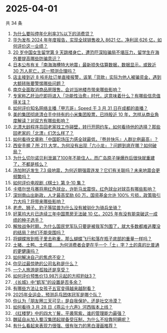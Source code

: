 # 2025-04-01

共 34 条

<!-- BEGIN -->
<!-- 最后更新时间 Tue Apr 01 2025 01:32:49 GMT+0800 (China Standard Time) -->

1. [为什么要叫停年化利率3%以下的消费贷？](https://www.zhihu.com/search?q=https%3A%2F%2Fapi.zhihu.com%2Fquestions%2F1889697306443489330)
1. [华为发布 2024 年年度报告，实现全球销售收入 8621 亿，净利润 626 亿，如何评价这一业绩？](https://www.zhihu.com/search?q=https%3A%2F%2Fapi.zhihu.com%2Fquestions%2F1890072669543691331)
1. [20 岁中国女生留学第 9 天跳楼身亡，遭恐吓深陷骗局不堪压力，留学生在海外要提高哪些防骗意识？](https://www.zhihu.com/search?q=https%3A%2F%2Fapi.zhihu.com%2Fquestions%2F1889986059170963534)
1. [日本公布有关「南海海槽特大地震」最新损失估算数据，数据显示，或致近 30 万人死亡，这一预测合理吗？](https://www.zhihu.com/search?q=https%3A%2F%2Fapi.zhihu.com%2Fquestions%2F1890034523791652458)
1. [店主接到近 8 吨毛肚订单直接报警，该笔「货款」实际为他人被骗资金，遇到大额转账要警惕哪些问题？](https://www.zhihu.com/search?q=https%3A%2F%2Fapi.zhihu.com%2Fquestions%2F1890006565874005497)
1. [南京全面取消商品房限售，会对当地楼市带来哪些影响？](https://www.zhihu.com/search?q=https%3A%2F%2Fapi.zhihu.com%2Fquestions%2F1889983827679600993)
1. [专家称乙肝治疗即将进入「功能性治愈」时代，这意味着什么？有哪些信息值得关注？](https://www.zhihu.com/search?q=https%3A%2F%2Fapi.zhihu.com%2Fquestions%2F1889733376111503281)
1. [如何评价知名网络主播「甲亢哥」Speed 于 3 月 31 日在成都的直播？](https://www.zhihu.com/search?q=https%3A%2F%2Fapi.zhihu.com%2Fquestions%2F1890056140072669300)
1. [美的集团彻底清仓手中持有的小米集团股票，已持股近 10 年，怎样从商业角度解读？对双方有哪些影响？](https://www.zhihu.com/search?q=https%3A%2F%2Fapi.zhihu.com%2Fquestions%2F1889974044394217625)
1. [北漂大龄程序员回老家找工作碰壁，转行开网约车，如何看待他的选择？那些回老家的「北漂」们怎么样了？](https://www.zhihu.com/search?q=https%3A%2F%2Fapi.zhihu.com%2Fquestions%2F1889018701115793691)
1. [如何看待文章称「中国职场压力感全球最低，『卷并快乐』人群比例最高」？](https://www.zhihu.com/search?q=https%3A%2F%2Fapi.zhihu.com%2Fquestions%2F1889167513075558299)
1. [西安手握 7 所 211 大学，为何没有出现「六小龙」？问题到底在哪？如何破局？](https://www.zhihu.com/search?q=https%3A%2F%2Fapi.zhihu.com%2Fquestions%2F14175308229)
1. [为什么切尔诺贝利泄漏了100年不能住人，而广岛原子弹爆炸后很快就重建了，不都是核么？](https://www.zhihu.com/search?q=https%3A%2F%2Fapi.zhihu.com%2Fquestions%2F21580418)
1. [汤加附近发生 7.3 级地震，为何近期强震连发？它们有关联吗？未来地震会更频繁吗？](https://www.zhihu.com/search?q=https%3A%2F%2Fapi.zhihu.com%2Fquestions%2F1889779548603773881)
1. [如何评价电视剧《棋士》第 9-10 集？](https://www.zhihu.com/search?q=https%3A%2F%2Fapi.zhihu.com%2Fquestions%2F1889791825482575985)
1. [卡塔尔世乓赛将用红色球台，许昕马龙震惊，红色球台对球员有哪些影响？](https://www.zhihu.com/search?q=https%3A%2F%2Fapi.zhihu.com%2Fquestions%2F1889954676474078317)
1. [深圳南山出新政，人才最高奖励 60 万，国资基金允许 100% 亏损，政策吸引力大吗？将带来哪些影响？](https://www.zhihu.com/search?q=https%3A%2F%2Fapi.zhihu.com%2Fquestions%2F1888634247134273807)
1. [老虎、狮子、豹子等猛兽为什么没有被驯化为骑兵坐骑？](https://www.zhihu.com/search?q=https%3A%2F%2Fapi.zhihu.com%2Fquestions%2F660170329)
1. [好莱坞大片已连续三年中国票房无法破 10 亿，2025 年有没有能突破这一成绩的种子选手？](https://www.zhihu.com/search?q=https%3A%2F%2Fapi.zhihu.com%2Fquestions%2F15687177258)
1. [解放战争时期，为什么国民党军队只要是被我军包围了，就大多数都难逃覆没的结局？他们不能突围吗？](https://www.zhihu.com/search?q=https%3A%2F%2Fapi.zhihu.com%2Fquestions%2F8686697720)
1. [将蝴蝶放到瓶子里去称重，那么蝴蝶飞行和落在瓶子底部的重量一样吗？](https://www.zhihu.com/search?q=https%3A%2F%2Fapi.zhihu.com%2Fquestions%2F12118577411)
1. [土猪、土鸭、土鸡蛋……为何消费者会更在乎一个「土」字？土的真的比普通的更健康吗？](https://www.zhihu.com/search?q=https%3A%2F%2Fapi.zhihu.com%2Fquestions%2F1890032511859527956)
1. [如何解决自己的焦虑不安？](https://www.zhihu.com/search?q=https%3A%2F%2Fapi.zhihu.com%2Fquestions%2F1887659195458881492)
1. [你见过最惊艳的公司名称是什么？](https://www.zhihu.com/search?q=https%3A%2F%2Fapi.zhihu.com%2Fquestions%2F287340738)
1. [一个人旅游是孤独还是享受？](https://www.zhihu.com/search?q=https%3A%2F%2Fapi.zhihu.com%2Fquestions%2F13460668292)
1. [如何评价预售价13.98万元起的方程豹钛3？](https://www.zhihu.com/search?q=https%3A%2F%2Fapi.zhihu.com%2Fquestions%2F1890132206229374845)
1. [《长城》中“鹤军”的设置是否多余？](https://www.zhihu.com/search?q=https%3A%2F%2Fapi.zhihu.com%2Fquestions%2F53740406)
1. [有哪些方法让女孩子五官变得越来越耐看？](https://www.zhihu.com/search?q=https%3A%2F%2Fapi.zhihu.com%2Fquestions%2F13608547444)
1. [2025年全运会，预测乒乓团体冠军是哪个队？](https://www.zhihu.com/search?q=https%3A%2F%2Fapi.zhihu.com%2Fquestions%2F14257697166)
1. [你认为「朋友圈三天可见」是自我保护，还是社交冷漠？](https://www.zhihu.com/search?q=https%3A%2F%2Fapi.zhihu.com%2Fquestions%2F15655689469)
1. [如何看待 3 月 28 日《燕云十六声》河西版本上线？](https://www.zhihu.com/search?q=https%3A%2F%2Fapi.zhihu.com%2Fquestions%2F15742172970)
1. [《红楼梦》中的四大丫鬟，平袭鸳紫，谁的管理能力最强？](https://www.zhihu.com/search?q=https%3A%2F%2Fapi.zhihu.com%2Fquestions%2F15651737338)
1. [魏延自从加入蜀汉集团起就备受压制，为什么不投靠阿瞒呢？](https://www.zhihu.com/search?q=https%3A%2F%2Fapi.zhihu.com%2Fquestions%2F11904101805)
1. [有什么看起来表现力很强、很有张力的黑白漫画推荐？](https://www.zhihu.com/search?q=https%3A%2F%2Fapi.zhihu.com%2Fquestions%2F6613817710)

<!-- END -->
